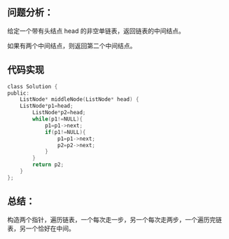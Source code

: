 ## 问题分析： 
给定一个带有头结点 head 的非空单链表，返回链表的中间结点。

如果有两个中间结点，则返回第二个中间结点。
## 代码实现
```c
class Solution {
public:
    ListNode* middleNode(ListNode* head) {
    ListNode*p1=head;
        ListNode*p2=head;
        while(p1!=NULL){
            p1=p1->next;
            if(p1!=NULL){
                p1=p1->next;
                p2=p2->next;
            }
        }
        return p2;
    }
};
```
## 总结：
构造两个指针，遍历链表，一个每次走一步，另一个每次走两步，一个遍历完链表，另一个恰好在中间。
      
      
